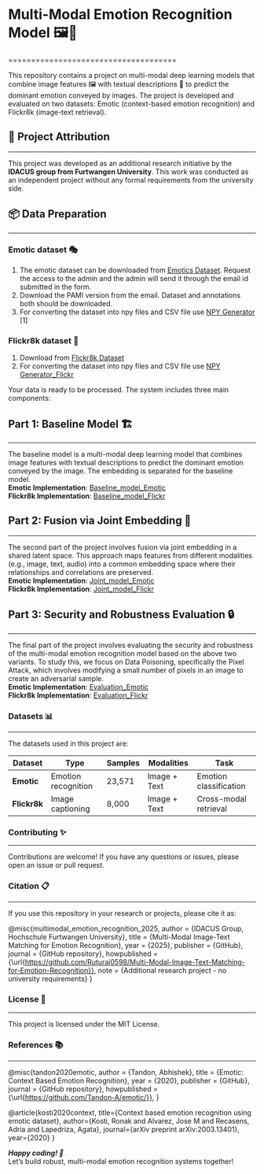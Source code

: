 # Multi-Modal Emotion Recognition Model 🖼️📝
=====================================

This repository contains a project on multi-modal deep learning models that combine image features 🖼️ with textual descriptions 📝 to predict the dominant emotion conveyed by images. The project is developed and evaluated on two datasets: Emotic (context-based emotion recognition) and Flickr8k (image-text retrieval).

## 📝 Project Attribution
-----------------------

This project was developed as an additional research initiative by the **IDACUS group from Furtwangen University**. This work was conducted as an independent project without any formal requirements from the university side.

## 📦 Data Preparation
-------------------

### Emotic dataset 🎭
1. The emotic dataset can be downloaded from [Emotics Dataset](https://forms.gle/wvhComeDHwQPD6TE6). Request the access to the admin and the admin will send it through the email id submitted in the form.
2. Download the PAMI version from the email. Dataset and annotations both should be downloaded.
3. For converting the dataset into npy files and CSV file use [NPY Generator](mat2py.py) [1]

### Flickr8k dataset 📸
1. Download from [Flickr8k Dataset](https://www.kaggle.com/datasets/adityajn105/flickr8k)
2. For converting the dataset into npy files and CSV file use [NPY Generator_Flickr](prepare_flickr8k.py)

Your data is ready to be processed. The system includes three main components:

## Part 1: Baseline Model 🏗️
------------------------

The baseline model is a multi-modal deep learning model that combines image features with textual descriptions to predict the dominant emotion conveyed by the image. The embedding is separated for the baseline model. <br> **Emotic Implementation**: [Baseline_model_Emotic](Baseline_model.ipynb)
<br> **Flickr8k Implementation**: [Baseline_model_Flickr](Baseline_model_Flickr.ipynb)

## Part 2: Fusion via Joint Embedding 🤝
----------------------------------

The second part of the project involves fusion via joint embedding in a shared latent space. This approach maps features from different modalities (e.g., image, text, audio) into a common embedding space where their relationships and correlations are preserved. 
<br> **Emotic Implementation**: [Joint_model_Emotic](Joint_embedding.ipynb)
<br> **Flickr8k Implementation**: [Joint_model_Flickr](Joint_embedding_Flickr.ipynb)

## Part 3: Security and Robustness Evaluation 🔒
-----------------------------------------

The final part of the project involves evaluating the security and robustness of the multi-modal emotion recognition model based on the above two variants. To study this, we focus on Data Poisoning, specifically the Pixel Attack, which involves modifying a small number of pixels in an image to create an adversarial sample.
<br> **Emotic Implementation**: [Evaluation_Emotic](Robustness_evaluation.ipynb)
<br> **Flickr8k Implementation**: [Evaluation_Flickr](Robustness_evaluation_Flickr.ipynb)

### Datasets 📊
---------

The datasets used in this project are:

| Dataset | Type | Samples | Modalities | Task |
|---------|------|---------|------------|------|
| **Emotic** | Emotion recognition | 23,571 | Image + Text | Emotion classification |
| **Flickr8k** | Image captioning | 8,000 | Image + Text | Cross-modal retrieval |

### Contributing ✨
------------
Contributions are welcome! If you have any questions or issues, please open an issue or pull request.

### Citation 📋
-------------
If you use this repository in your research or projects, please cite it as:

@misc{multimodal_emotion_recognition_2025,
author = {IDACUS Group, Hochschule Furtwangen University},
title = {Multi-Modal Image-Text Matching for Emotion Recognition},
year = {2025},
publisher = {GitHub},
journal = {GitHub repository},
howpublished = {\url{https://github.com/Ruturaj0598/Multi-Modal-Image-Text-Matching-for-Emotion-Recognition}},
note = {Additional research project - no university requirements}
}

### License 📜
-------
This project is licensed under the MIT License.

### References 📚
-------------------
@misc{tandon2020emotic,
  author = {Tandon, Abhishek},
  title = {Emotic: Context Based Emotion Recognition},
  year = {2020},
  publisher = {GitHub},
  journal = {GitHub repository},
  howpublished = {\url{https://github.com/Tandon-A/emotic/}},
}

@article{kosti2020context,
  title={Context based emotion recognition using emotic dataset},
  author={Kosti, Ronak and Alvarez, Jose M and Recasens, Adria and Lapedriza, Agata},
  journal={arXiv preprint arXiv:2003.13401},
  year={2020}
}

***Happy coding! 🚀***
<br> Let’s build robust, multi-modal emotion recognition systems together!
